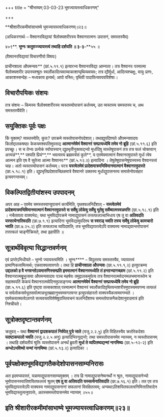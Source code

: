 +++
title = "श्रीभाष्यम् 03-03-23 भूमज्यायस्त्वाधिकरणम्"

+++


**श्रीशारीरकमीमांसाभाष्ये भूमज्यायस्त्वाधिकरणम्॥२३॥

(अधिकरणार्थः – वैश्वानरविद्यायां त्रैलोक्यशरीरस्य वैश्वानरात्मनः उपासनं, समस्तस्यैव)

४०९**. **भूम्नः क्रतुवज्ज्यायस्त्वं तथाहि दर्शयति ॥ ३**–**३**–**५५ ॥

(वैश्वानरविद्यायां विचारणीयो विषयः)

प्राचीनशाला औपमन्यवः** (छां.५.११.१) इत्यारभ्य वैश्वानरविद्या आम्नाता। तत्र वैश्वानरः परमात्मा त्रैलोक्यशरीर उपास्यश्श्रुतः स्वर्लोकादित्यवाय्वाकाशाप्पृथिव्यवयवः; तत्र द्यौर्मूर्धा, आदित्यश्चक्षुः, वायुः प्राणः, आकाशस्सन्देहः – मध्यकाय इत्यर्थ; आपो वस्तिः; पृथिवी पादावित्यवयवविशेषाः।

## विचारौपयिकः संशयः

तत्र संशयः – किमस्य त्रैलोक्यशरीरस्य व्यस्तस्योपासनं कर्तव्यम्, उत व्यस्तस्य समस्तस्य च, अथ समस्तस्यैवेति।

## सयुक्तिकः पूर्वः पक्षः

किं युक्तम्? व्यस्तस्येति; कुतः? उपक्रमे व्यस्तोपासनोपदेशात्। तथाह्युपदिश्यते औपमन्यवादयः किलोद्दालकषष्ठाः केकयमश्वपतिमुपसद्य
**आत्मानमेवेमं वैश्वानरं सम्प्रत्यध्येषि तमेव नो ब्रूहि** (छां.५.११.६) इति प्रपच्छुः। स च तेभ्यः प्रत्येकं स्वोपास्यान् द्युप्रभृतीनुक्तवद्भ्यो मूर्धादिषु व्यस्तेषूपासनं तत्र तत्र फलं चोक्तवान् अत्त्यन्नं**,** पश्यति प्रियं**,** भवत्यस्य ब्रह्मवर्चसं कुले**, य एतमेवमात्मानं वैश्वानरमुपास्ते मूर्धा त्वेष आत्मन इति एष वै सुतेजा आत्मा वैश्वानरः** (छां.५.१२.२) इत्यादिना । तेषुतेषूपासनेषूपास्यस्य वैश्वानरत्वं चाह। अतो व्यस्तस्योपासनं कर्तव्यम्। परत्र **यस्त्वेतमेवं प्रादेशमात्रमभिविमानमात्मानं वैश्वानरमुपास्ते** (छा.५.१८.१) इति। द्युप्रभृतिप्रदेशावच्छिन्नमात्रे वैश्वानरे उक्तस्य मूर्धाद्युपासनस्य समासेनोपसंहार इत्यवगन्तव्यम्।

## विकल्पितद्वितीयांशस्य उपपादनम्

अपर आह – एवमेव समस्तस्याप्युपासनं कार्यमिति, पृथक्फलनिर्देशात् – **यस्त्वेतमेवं प्रादेशमात्रमभिविमानमात्मानं वैश्वानरमुपास्ते स सर्वेषु लोकेषु सर्वेषु भूतेषु सर्वेष्वात्मस्वन्नमत्ति** (छा.५.१८.१) इति । नचैतावता वाक्यभेदः; यथा भूमविद्योपक्रमे नामाद्युपासनं तत्तत्फलञ्चाभिधाय एष तु वा **अतिवदति यस्सत्येनातिवदति** (छा.७.१.१) इत्यादिना भूमविद्यामुपदिश्य
**स स्वराड् भवति तस्य सर्वेषु लोकेषु कामचारो भवति** (छा.७.२५.२) इति तत्फलञ्च व्यपिदशति; तत्र भूमविद्यापरत्वेऽपि वाक्यस्य नामाद्यवान्तरोपासनं तत्तत्फलं चाङ्गीक्रियते, तथा इहापीति ॥

## सूत्रार्थविवृत्या सिद्धान्तवर्णनम्

एवं प्राप्तेऽभिधीयते – भूम्नो ज्यायस्त्वमिति । भूम्नः**** – विपुलस्य समस्तस्यैव, ज्यायस्त्वं प्रामाणिकत्वमित्यर्थः; एकवाक्यत्वावगतेः। तथा हि **प्राचीनशाला औपन्यवः** (छा.५.११.१,२) इत्युपक्रम्य **उद्दालको ह वै भगवन्तोऽयमारुणिस्सम्प्रति इममात्मानं वैश्वानरमध्येति तं हन्ताभ्यागच्छाम** (छां.५.११.२) इति वैश्वानरात्मबृुभुत्सया औपमन्यवादयः पञ्च महर्षयः तमुद्दालकमुपेत्य तत्र वैश्वानरात्मवेदनमलभमानास्तेन च सहाश्वपतिं केकयं वैश्वानरात्मवेदिनमुपसङ्गम्य **आत्मानमेवेमं वैश्वानरं सम्प्रत्यध्येषि तमेव नो ब्रूहि** (छा.५.११.६) इति पृष्ट्वा तत्सकाशात् परमात्मानं वैश्वानरं स्वर्लोकादिपृथिव्यन्तशरीरमुपास्यमवगम्य तत्फलं च सर्वलोकसर्वभूतसर्वात्मान्नभूतब्रह्मानुभवमवगतवन्त इत्युपसंहारतो वाक्यस्यैकत्वमवगम्यते । एवमेकवाक्यत्वेऽवगते सत्यवयवविशेषेषूपास्तिवचनं फलनिर्देशश्च समस्तोपासनैकदेशानुवादमात्रं इति निश्चीयते।

## सूत्रोक्तदृष्टान्तवर्णनम्

क्रतुवत् – यथा **वैश्वानरं द्वादशकपालं निर्वपेत् पुत्रे जाते** (यजु.२.२.५ु) इति विहितस्यैव क्रतोरेकदेशाः
**यदष्टाकपालो भवति** (यजु.२.२.५ अनु) इत्यादिभिरनूद्यन्ते; तथा समस्तोपासनमेव न्याय्यम्, न व्यस्तोपासनम् । तथाहि दर्शयतीयं श्रुतिः व्यस्तोपासने अनर्थं ब्रुवती **मूर्धा ते व्यपितष्यद्यन्मां नागमिष्यः** (छा.५-१२-२) इति **अन्धोऽभविष्यो यन्मां नागमिष्यः** (छां.५.१३.२) इत्यादिका ।

## पूर्वपक्षोक्तभूमविद्यागतैकदेशोपासनसाम्यनिरासः

अत इदमप्यपास्तं, यन्नामाद्युपासनसाम्यमुक्तम् । तत्र हि नामाद्युपासनेष्वनर्थो न श्रुतः, नामाद्युपासनेभ्यो भूमोपासनस्यातिशयितफलत्वं श्रुतम् **एष तु वा अतिवदति यस्सत्येनातिवदति** (छा.७.१६.१) इति। तत एव तत्र भूमविद्यापरत्वेऽपि वाक्यस्य नामाद्युपासनानां सफलानां विवक्षितत्वम्; अन्यथाऽतिशयितफलत्वनिमित्तातिवादेन भूमविद्यास्तुत्यनुपपत्तेः, अतस्समस्तोपासनमेव न्याय्यम् ॥५५॥

## इति श्रीशारीरकमीमांसाभाष्ये भूमज्यायस्त्वाधिकरणम्॥२३॥


